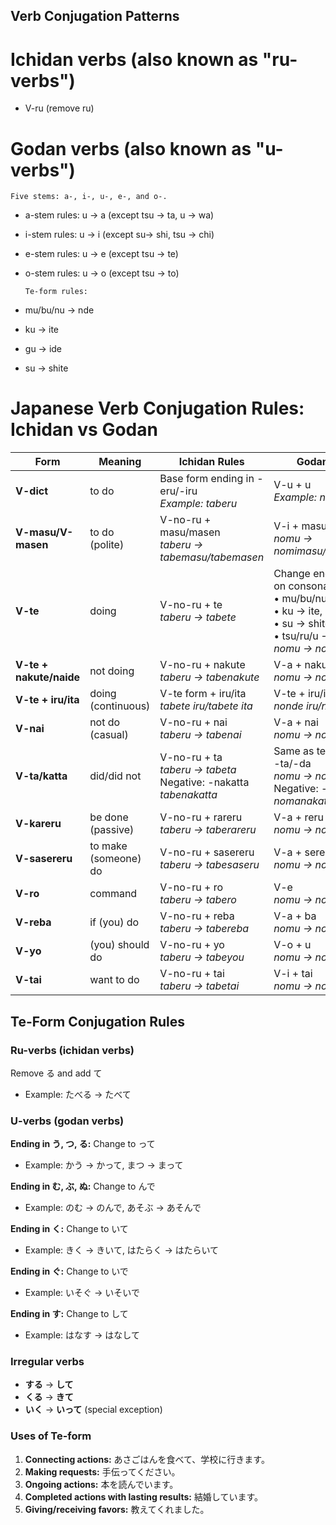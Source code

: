 ## Verb Conjugation Patterns

# Ichidan verbs (also known as "ru-verbs")

- V-ru (remove ru)

# Godan verbs (also known as "u-verbs")

    Five stems: a-, i-, u-, e-, and o-.

- a-stem rules: u -> a (except tsu -> ta, u -> wa)
- i-stem rules: u -> i (except su-> shi, tsu -> chi)
- e-stem rules: u -> e (except tsu -> te)
- o-stem rules: u -> o (except tsu -> to)

      Te-form rules:

- mu/bu/nu -> nde
- ku -> ite
- gu -> ide
- su -> shite

# Japanese Verb Conjugation Rules: Ichidan vs Godan

| Form                    | Meaning              | Ichidan Rules                                                            | Godan Rules                                                                                                                         |
| ----------------------- | -------------------- | ------------------------------------------------------------------------ | ----------------------------------------------------------------------------------------------------------------------------------- |
| **V-dict**              | to do                | Base form ending in -eru/-iru<br>_Example: taberu_                       | V-u + u<br>_Example: nomu_                                                                                                          |
| **V-masu/V-masen**      | to do (polite)       | V-no-ru + masu/masen<br>_taberu → tabemasu/tabemasen_                    | V-i + masu<br>_nomu → nomimasu/nomimasen_                                                                                           |
| **V-te**                | doing                | V-no-ru + te<br>_taberu → tabete_                                        | Change ending based on consonant:<br>• mu/bu/nu → nde<br>• ku → ite, gu → ide<br>• su → shite<br>• tsu/ru/u → tte<br>_nomu → nonde_ |
| **V-te + nakute/naide** | not doing            | V-no-ru + nakute<br>_taberu → tabenakute_                                | V-a + nakute<br>_nomu → nomanakute_                                                                                                 |
| **V-te + iru/ita**      | doing (continuous)   | V-te form + iru/ita<br>_tabete iru/tabete ita_                           | V-te + iru/ita<br>_nonde iru/nonde ita_                                                                                             |
| **V-nai**               | not do (casual)      | V-no-ru + nai<br>_taberu → tabenai_                                      | V-a + nai<br>_nomu → nomanai_                                                                                                       |
| **V-ta/katta**          | did/did not          | V-no-ru + ta<br>_taberu → tabeta_<br>Negative: -nakatta<br>_tabenakatta_ | Same as te-form but -ta/-da<br>_nomu → nonda_<br>Negative: -nakatta<br>_nomanakatta_                                                |
| **V-kareru**            | be done (passive)    | V-no-ru + rareru<br>_taberu → taberareru_                                | V-a + reru<br>_nomu → nomareru_                                                                                                     |
| **V-sasereru**          | to make (someone) do | V-no-ru + sasereru<br>_taberu → tabesaseru_                              | V-a + sereru<br>_nomu → nomaseru_                                                                                                   |
| **V-ro**                | command              | V-no-ru + ro<br>_taberu → tabero_                                        | V-e <br>_nomu → nome_                                                                                                               |
| **V-reba**              | if (you) do          | V-no-ru + reba<br>_taberu → tabereba_                                    | V-a + ba<br>_nomu → nomeba_                                                                                                         |
| **V-yo**                | (you) should do      | V-no-ru + yo<br>_taberu → tabeyou_                                       | V-o + u<br>_nomu → nomou_                                                                                                           |
| **V-tai**               | want to do           | V-no-ru + tai<br>_taberu → tabetai_                                      | V-i + tai<br>_nomu → nomitai_                                                                                                       |

## Te-Form Conjugation Rules

### Ru-verbs (ichidan verbs)

Remove る and add て

- Example: たべる → たべて

### U-verbs (godan verbs)

**Ending in う, つ, る:** Change to って

- Example: かう → かって, まつ → まって

**Ending in む, ぶ, ぬ:** Change to んで

- Example: のむ → のんで, あそぶ → あそんで

**Ending in く:** Change to いて

- Example: きく → きいて, はたらく → はたらいて

**Ending in ぐ:** Change to いで

- Example: いそぐ → いそいで

**Ending in す:** Change to して

- Example: はなす → はなして

### Irregular verbs

- **する** → **して**
- **くる** → **きて**
- **いく** → **いって** (special exception)

### Uses of Te-form

1. **Connecting actions:** あさごはんを食べて、学校に行きます。
2. **Making requests:** 手伝ってください。
3. **Ongoing actions:** 本を読んでいます。
4. **Completed actions with lasting results:** 結婚しています。
5. **Giving/receiving favors:** 教えてくれました。

